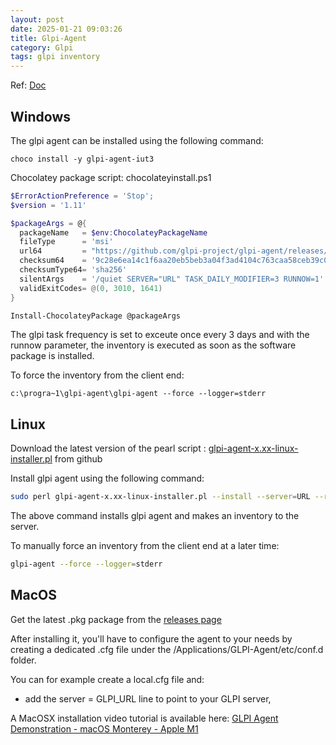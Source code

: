 ```yaml
---
layout: post
date: 2025-01-21 09:03:26
title: Glpi-Agent
category: Glpi
tags: glpi inventory
---
```


Ref: [Doc](https://glpi-agent.readthedocs.io/en/1.11/)

## Windows

The glpi agent can be installed using the following command:

```batch
choco install -y glpi-agent-iut3
```

Chocolatey package script:  chocolateyinstall.ps1

```powershell
$ErrorActionPreference = 'Stop';
$version = '1.11'

$packageArgs = @{
  packageName   = $env:ChocolateyPackageName
  fileType      = 'msi'
  url64         = "https://github.com/glpi-project/glpi-agent/releases/download/$version/GLPI-Agent-$version-x64.msi"
  checksum64    = '9c28e6ea14c1f6aa20eb5beb3a04f3ad4104c763caa58ceb39c076bfc613cd40'
  checksumType64= 'sha256' 
  silentArgs    = '/quiet SERVER="URL" TASK_DAILY_MODIFIER=3 RUNNOW=1'
  validExitCodes= @(0, 3010, 1641)
}

Install-ChocolateyPackage @packageArgs
```

The glpi task frequency is set to exceute once every 3 days and with the runnow parameter, the inventory is executed as soon as the software package is installed.

To force the inventory from the client end: 

```batch
c:\progra~1\glpi-agent\glpi-agent --force --logger=stderr
```

## Linux

Download the latest version of the pearl script : [glpi-agent-x.xx-linux-installer.pl](https://github.com/glpi-project/glpi-agent/releases) from github

Install glpi agent using the following command:

```bash
sudo perl glpi-agent-x.xx-linux-installer.pl --install --server=URL --runnow --verbose
```

The above command installs glpi agent and makes an inventory to the server.

To manually force an inventory from the client end at a later time:

```bash
glpi-agent --force --logger=stderr
```

## MacOS

Get the latest .pkg package from the [releases page](https://github.com/glpi-project/glpi-agent/releases)

After installing it, you'll have to configure the agent to your needs by creating a dedicated .cfg file under the /Applications/GLPI-Agent/etc/conf.d folder.

You can for example create a local.cfg file and:

  - add the server = GLPI_URL line to point to your GLPI server,

A MacOSX installation video tutorial is available here: [GLPI Agent Demonstration - macOS Monterey - Apple M1](https://www.youtube.com/watch?v=zFYcURQNh9k)

